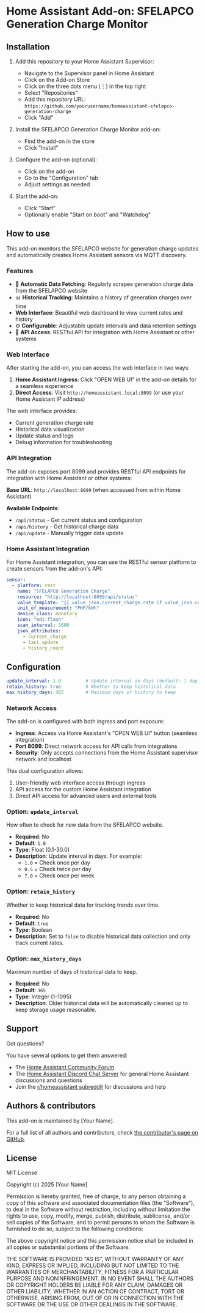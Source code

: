 # Home Assistant Add-on: SFELAPCO Generation Charge Monitor

## Installation

1. Add this repository to your Home Assistant Supervisor:
   - Navigate to the Supervisor panel in Home Assistant
   - Click on the Add-on Store
   - Click on the three dots menu (⋮) in the top right
   - Select "Repositories"
   - Add this repository URL: `https://github.com/yourusername/homeassistant-sfelapco-generation-charge`
   - Click "Add"

2. Install the SFELAPCO Generation Charge Monitor add-on:
   - Find the add-on in the store
   - Click "Install"

3. Configure the add-on (optional):
   - Click on the add-on
   - Go to the "Configuration" tab
   - Adjust settings as needed

4. Start the add-on:
   - Click "Start"
   - Optionally enable "Start on boot" and "Watchdog"

## How to use

This add-on monitors the SFELAPCO website for generation charge updates and automatically creates Home Assistant sensors via MQTT discovery.

### Features

- 🔄 **Automatic Data Fetching**: Regularly scrapes generation charge data from the SFELAPCO website
- 📊 **Historical Tracking**: Maintains a history of generation charges over time  
-  **Web Interface**: Beautiful web dashboard to view current rates and history
- ⚙️ **Configurable**: Adjustable update intervals and data retention settings
- 🔌 **API Access**: RESTful API for integration with Home Assistant or other systems

### Web Interface

After starting the add-on, you can access the web interface in two ways:

1. **Home Assistant Ingress**: Click "OPEN WEB UI" in the add-on details for a seamless experience
2. **Direct Access**: Visit `http://homeassistant.local:8099` (or use your Home Assistant IP address)

The web interface provides:

- Current generation charge rate
- Historical data visualization
- Update status and logs
- Debug information for troubleshooting

### API Integration

The add-on exposes port 8099 and provides RESTful API endpoints for integration with Home Assistant or other systems:

**Base URL**: `http://localhost:8099` (when accessed from within Home Assistant)

**Available Endpoints**:

- `/api/status` - Get current status and configuration
- `/api/history` - Get historical charge data
- `/api/update` - Manually trigger data update

### Home Assistant Integration

For Home Assistant integration, you can use the RESTful sensor platform to create sensors from the add-on's API:

```yaml
sensor:
  - platform: rest
    name: "SFELAPCO Generation Charge"
    resource: "http://localhost:8099/api/status"
    value_template: "{{ value_json.current_charge.rate if value_json.current_charge else 'unavailable' }}"
    unit_of_measurement: "PHP/kWh"
    device_class: monetary
    icon: "mdi:flash"
    scan_interval: 3600
    json_attributes:
      - current_charge
      - last_update
      - history_count
```

## Configuration

```yaml
update_interval: 1.0         # Update interval in days (default: 1 day)
retain_history: true         # Whether to keep historical data
max_history_days: 365        # Maximum days of history to keep
```

### Network Access

The add-on is configured with both ingress and port exposure:

- **Ingress**: Access via Home Assistant's "OPEN WEB UI" button (seamless integration)
- **Port 8099**: Direct network access for API calls from integrations
- **Security**: Only accepts connections from the Home Assistant supervisor network and localhost

This dual configuration allows:
1. User-friendly web interface access through ingress
2. API access for the custom Home Assistant integration
3. Direct API access for advanced users and external tools

### Option: `update_interval`

How often to check for new data from the SFELAPCO website.

- **Required**: No
- **Default**: `1.0`
- **Type**: Float (0.1-30.0)
- **Description**: Update interval in days. For example:
  - `1.0` = Check once per day
  - `0.5` = Check twice per day  
  - `7.0` = Check once per week

### Option: `retain_history`

Whether to keep historical data for tracking trends over time.

- **Required**: No
- **Default**: `true`
- **Type**: Boolean
- **Description**: Set to `false` to disable historical data collection and only track current rates.

### Option: `max_history_days`

Maximum number of days of historical data to keep.

- **Required**: No
- **Default**: `365`
- **Type**: Integer (1-1095)
- **Description**: Older historical data will be automatically cleaned up to keep storage usage reasonable.

## Support

Got questions?

You have several options to get them answered:

- The [Home Assistant Community Forum](https://community.home-assistant.io/)
- The [Home Assistant Discord Chat Server](https://discord.gg/c5DvZ4e) for general Home Assistant discussions and questions
- Join the [r/homeassistant subreddit](https://reddit.com/r/homeassistant) for discussions and help

## Authors & contributors

This add-on is maintained by [Your Name].

For a full list of all authors and contributors, check [the contributor's page on GitHub][contributors].

## License

MIT License

Copyright (c) 2025 [Your Name]

Permission is hereby granted, free of charge, to any person obtaining a copy
of this software and associated documentation files (the "Software"), to deal
in the Software without restriction, including without limitation the rights
to use, copy, modify, merge, publish, distribute, sublicense, and/or sell
copies of the Software, and to permit persons to whom the Software is
furnished to do so, subject to the following conditions:

The above copyright notice and this permission notice shall be included in all
copies or substantial portions of the Software.

THE SOFTWARE IS PROVIDED "AS IS", WITHOUT WARRANTY OF ANY KIND, EXPRESS OR
IMPLIED, INCLUDING BUT NOT LIMITED TO THE WARRANTIES OF MERCHANTABILITY,
FITNESS FOR A PARTICULAR PURPOSE AND NONINFRINGEMENT. IN NO EVENT SHALL THE
AUTHORS OR COPYRIGHT HOLDERS BE LIABLE FOR ANY CLAIM, DAMAGES OR OTHER
LIABILITY, WHETHER IN AN ACTION OF CONTRACT, TORT OR OTHERWISE, ARISING FROM,
OUT OF OR IN CONNECTION WITH THE SOFTWARE OR THE USE OR OTHER DEALINGS IN THE
SOFTWARE.

[contributors]: https://github.com/yourusername/homeassistant-sfelapco-generation-charge/graphs/contributors
